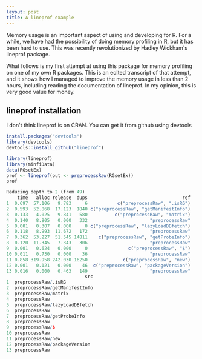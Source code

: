 ```yaml
---
layout: post
title: A lineprof example
---
```


Memory usage is an important aspect of using and developing for R. For a while, we have had the
possibility of doing memory profiling in R, but it has been hard to use. This was recently
revolutionized by Hadley Wickham's lineprof package.

What follows is my first attempt at using this package for memory profiling on one of my own R
packages. This is an edited transcript of that attempt, and it shows how I managed to improve the
memory usage in less than 2 hours, including reading the documentation of lineprof. In my opinion,
this is very good value for money.

lineprof installation
---------------------

I don't think lineprof is on CRAN.  You can get it from github using devtools

```r
install.packages("devtools")
library(devtools)
devtools::install_github("lineprof")
```

```r
library(lineprof)
library(minfiData)
data(RGsetEx)
prof <- lineprof(out <- preprocessRaw(RGsetEx))
prof

Reducing depth to 2 (from 49)
    time   alloc release  dups                                   ref
1  0.697  57.106   9.783     6           c("preprocessRaw", ".isRG")
2  0.593  52.868  17.123  1840 c("preprocessRaw", "getManifestInfo")
3  0.133   4.025   9.841   580          c("preprocessRaw", "matrix")
4  0.140   8.805   0.000   332                       "preprocessRaw"
5  0.001   0.307   0.000     0 c("preprocessRaw", "lazyLoadDBfetch")
6  0.118   8.993  11.672   172                       "preprocessRaw"
7  0.362  53.227  51.545 14811    c("preprocessRaw", "getProbeInfo")
8  0.120  11.345   7.343   306                       "preprocessRaw"
9  0.001   0.624   0.000     0               c("preprocessRaw", "$")
10 0.011   0.730   0.000    36                       "preprocessRaw"
11 0.858 319.958 242.030 16250             c("preprocessRaw", "new")
12 0.001   0.121   0.000    46  c("preprocessRaw", "packageVersion")
13 0.016   0.000   0.463   149                       "preprocessRaw"
                             src
1  preprocessRaw/.isRG          
2  preprocessRaw/getManifestInfo
3  preprocessRaw/matrix         
4  preprocessRaw                
5  preprocessRaw/lazyLoadDBfetch
6  preprocessRaw                
7  preprocessRaw/getProbeInfo   
8  preprocessRaw                
9  preprocessRaw/$              
10 preprocessRaw                
11 preprocessRaw/new            
12 preprocessRaw/packageVersion 
13 preprocessRaw                
```
